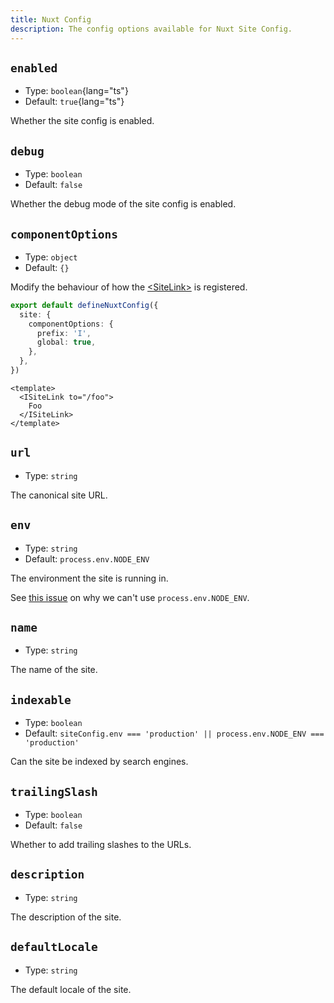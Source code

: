 ```yaml
---
title: Nuxt Config
description: The config options available for Nuxt Site Config.
---
```


## `enabled`

- Type: `boolean`{lang="ts"}
- Default: `true`{lang="ts"}

Whether the site config is enabled.

## `debug`

- Type: `boolean`
- Default: `false`

Whether the debug mode of the site config is enabled.

## `componentOptions`

- Type: `object`
- Default: `{}`

Modify the behaviour of how the [&lt;SiteLink&gt;](/docs/site-config/api/site-link) is registered.

```ts
export default defineNuxtConfig({
  site: {
    componentOptions: {
      prefix: 'I',
      global: true,
    },
  },
})
```

```vue
<template>
  <ISiteLink to="/foo">
    Foo
  </ISiteLink>
</template>
```

## `url`

- Type: `string`

The canonical site URL.

## `env`

- Type: `string`
- Default: `process.env.NODE_ENV`

The environment the site is running in.

See [this issue](https://github.com/nuxt/nuxt/issues/19819) on why we can't use `process.env.NODE_ENV`.

## `name`

- Type: `string`

The name of the site.

## `indexable`

- Type: `boolean`
- Default: `siteConfig.env === 'production' || process.env.NODE_ENV === 'production'`

Can the site be indexed by search engines.

## `trailingSlash`

- Type: `boolean`
- Default: `false`

Whether to add trailing slashes to the URLs.

## `description`

- Type: `string`

The description of the site.

## `defaultLocale`

- Type: `string`

The default locale of the site.
